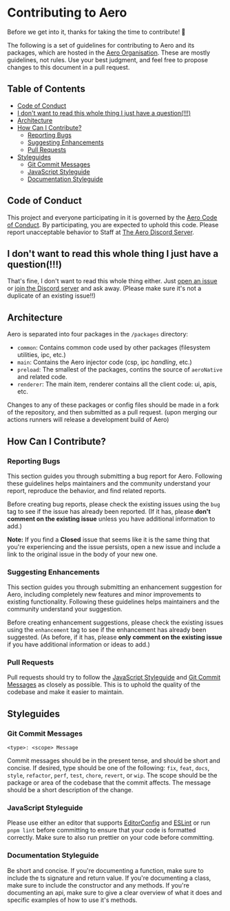 # Contributing to Aero

Before we get into it, thanks for taking the time to contribute! 🎉

The following is a set of guidelines for contributing to Aero and its packages, which are hosted in the [Aero Organisation](https://github.com/aero-mod/). These are mostly guidelines, not rules. Use your best judgment, and feel free to propose changes to this document in a pull request.

## Table of Contents

- [Code of Conduct](#code-of-conduct)
- [I don't want to read this whole thing I just have a question(!!!)](#i-dont-want-to-read-this-whole-thing-i-just-have-a-question)
- [Architecture](#architecture)
- [How Can I Contribute?](#how-can-i-contribute)
  - [Reporting Bugs](#reporting-bugs)
  - [Suggesting Enhancements](#suggesting-enhancements)
  - [Pull Requests](#pull-requests)
- [Styleguides](#styleguides)
  - [Git Commit Messages](#git-commit-messages)
  - [JavaScript Styleguide](#javascript-styleguide)
  - [Documentation Styleguide](#documentation-styleguide)

## Code of Conduct

This project and everyone participating in it is governed by the [Aero Code of Conduct](CODE_OF_CONDUCT.md). By participating, you are expected to uphold this code. Please report unacceptable behavior to Staff at [The Aero Discord Server](https://aero.icu/discord).

## I don't want to read this whole thing I just have a question(!!!)

That's fine, I don't want to read this whole thing either. Just [open an issue](https://github.com/aero-mod/aero/issues) or [join the Discord server](https://aero.icu/discord) and ask away. (Please make sure it's not a duplicate of an existing issue!!)

## Architecture

Aero is separated into four packages in the `/packages` directory:

- `common`: Contains common code used by other packages (filesystem utilities, ipc, etc.)
- `main`: Contains the Aero injector code (csp, ipc *handling*, etc.)
- `preload`: The smallest of the packages, contins the source of `aeroNative` and related code.
- `renderer`: The main item, renderer contains all the client code: ui, apis, etc.

Changes to any of these packages or config files should be made in a fork of the repository, and then submitted as a pull request. (upon merging our actions runners will release a development build of Aero)

## How Can I Contribute?

### Reporting Bugs

This section guides you through submitting a bug report for Aero. Following these guidelines helps maintainers and the community understand your report, reproduce the behavior, and find related reports.

Before creating bug reports, please check the existing issues using the `bug` tag to see if the issue has already been reported. (If it has, please **don't comment on the existing issue** unless you have additional information to add.)

**Note:** If you find a **Closed** issue that seems like it is the same thing that you're experiencing and the issue persists, open a new issue and include a link to the original issue in the body of your new one.

### Suggesting Enhancements

This section guides you through submitting an enhancement suggestion for Aero, including completely new features and minor improvements to existing functionality. Following these guidelines helps maintainers and the community understand your suggestion.

Before creating enhancement suggestions, please check the existing issues using the `enhancement` tag to see if the enhancement has already been suggested. (As before, if it has, please **only comment on the existing issue** if you have additional information or ideas to add.)

### Pull Requests

Pull requests should try to follow the [JavaScript Styleguide](#javascript-styleguide) and [Git Commit Messages](#git-commit-messages) as closely as possible. This is to uphold the quality of the codebase and make it easier to maintain.

## Styleguides

### Git Commit Messages

```
<type>: <scope> Message
```

Commit messages should be in the present tense, and should be short and concise. If desired, type should be one of the following: `fix`, `feat`, `docs`, `style`, `refactor`, `perf`, `test`, `chore`, `revert`, or `wip`. The scope should be the package or area of the codebase that the commit affects. The message should be a short description of the change.

### JavaScript Styleguide

Please use either an editor that supports [EditorConfig](https://editorconfig.org/) and [ESLint](https://eslint.org/) or run `pnpm lint` before committing to ensure that your code is formatted correctly. Make sure to also run prettier on your code before committing.

### Documentation Styleguide

Be short and concise. If you're documenting a function, make sure to include the ts signature and return value. If you're documenting a class, make sure to include the constructor and any methods. If you're documenting an api, make sure to give a clear overview of what it does and specific examples of how to use it's methods.